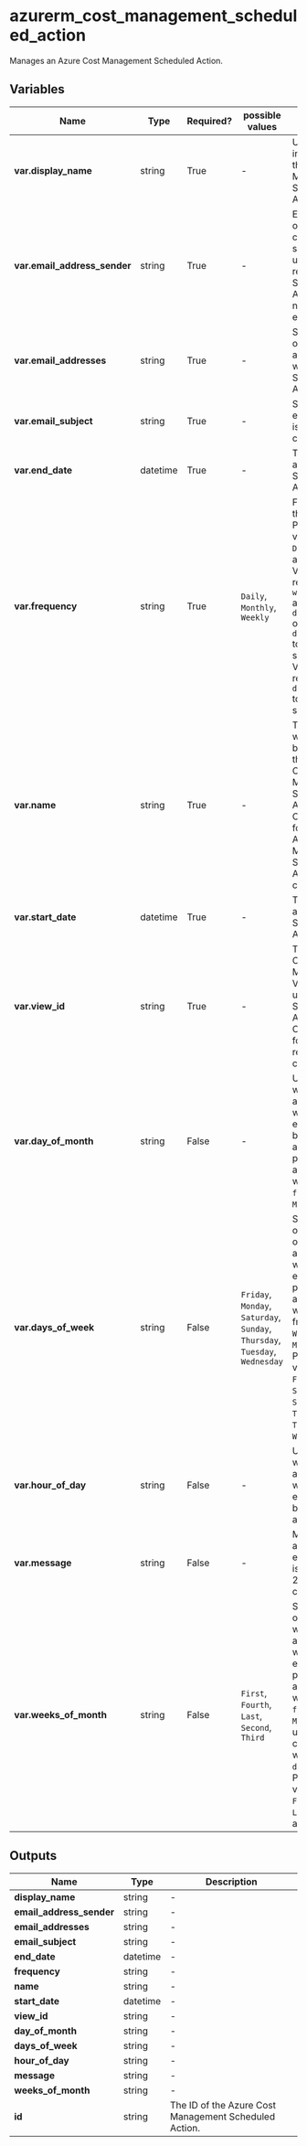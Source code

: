 # azurerm_cost_management_scheduled_action

Manages an Azure Cost Management Scheduled Action.

## Variables

| Name | Type | Required? |  possible values |  Description |
| ---- | ---- | --------- |  ----------- | ----------- |
| **var.display_name** | string | True | -  |  User visible input name of the Cost Management Scheduled Action. | 
| **var.email_address_sender** | string | True | -  |  Email address of the point of contact that should get the unsubscribe requests of Scheduled Action notification emails. | 
| **var.email_addresses** | string | True | -  |  Specifies a list of email addresses that will receive the Scheduled Action. | 
| **var.email_subject** | string | True | -  |  Subject of the email. Length is limited to 70 characters. | 
| **var.end_date** | datetime | True | -  |  The end date and time of the Scheduled Action (UTC). | 
| **var.frequency** | string | True | `Daily`, `Monthly`, `Weekly`  |  Frequency of the schedule. Possible values are `Daily`, `Monthly` and `Weekly`. Value `Monthly` requires either `weeks_of_month` and `days_of_week` or `day_of_month` to be specified. Value `Weekly` requires `days_of_week` to be specified. | 
| **var.name** | string | True | -  |  The name which should be used for this Azure Cost Management Scheduled Action. Changing this forces a new Azure Cost Management Scheduled Action to be created. | 
| **var.start_date** | datetime | True | -  |  The start date and time of the Scheduled Action (UTC). | 
| **var.view_id** | string | True | -  |  The ID of the Cost Management View that is used by the Scheduled Action. Changing this forces a new resource to be created. | 
| **var.day_of_month** | string | False | -  |  UTC day on which cost analysis data will be emailed. Must be between `1` and `31`. This property is applicable when `frequency` is `Monthly`. | 
| **var.days_of_week** | string | False | `Friday`, `Monday`, `Saturday`, `Sunday`, `Thursday`, `Tuesday`, `Wednesday`  |  Specifies a list of day names on which cost analysis data will be emailed. This property is applicable when frequency is `Weekly` or `Monthly`. Possible values are `Friday`, `Monday`, `Saturday`, `Sunday`, `Thursday`, `Tuesday` and `Wednesday`. | 
| **var.hour_of_day** | string | False | -  |  UTC time at which cost analysis data will be emailed. Must be between `0` and `23`. | 
| **var.message** | string | False | -  |  Message to be added in the email. Length is limited to 250 characters. | 
| **var.weeks_of_month** | string | False | `First`, `Fourth`, `Last`, `Second`, `Third`  |  Specifies a list of weeks in which cost analysis data will be emailed. This property is applicable when `frequency` is `Monthly` and used in combination with `days_of_week`. Possible values are `First`, `Fourth`, `Last`, `Second` and `Third`. | 



## Outputs

| Name | Type | Description |
| ---- | ---- | --------- | 
| **display_name** | string  | - | 
| **email_address_sender** | string  | - | 
| **email_addresses** | string  | - | 
| **email_subject** | string  | - | 
| **end_date** | datetime  | - | 
| **frequency** | string  | - | 
| **name** | string  | - | 
| **start_date** | datetime  | - | 
| **view_id** | string  | - | 
| **day_of_month** | string  | - | 
| **days_of_week** | string  | - | 
| **hour_of_day** | string  | - | 
| **message** | string  | - | 
| **weeks_of_month** | string  | - | 
| **id** | string  | The ID of the Azure Cost Management Scheduled Action. | 